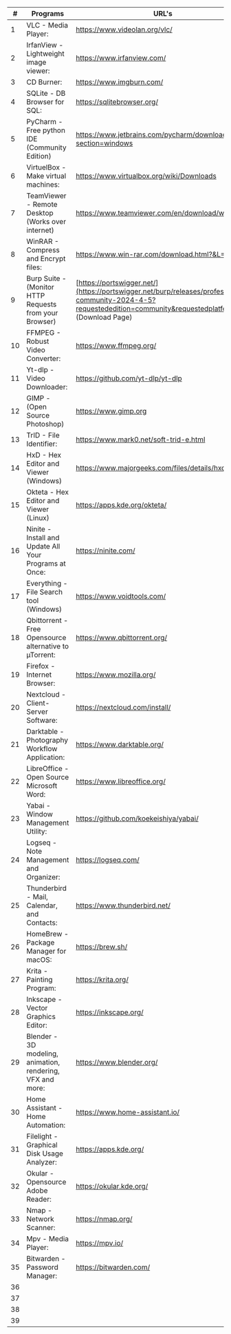 |#| Programs | URL's |
|--|--|--|
|1| VLC - Media Player:|https://www.videolan.org/vlc/ |
|2| IrfanView - Lightweight image viewer:|https://www.irfanview.com/ |
|3| CD Burner:|https://www.imgburn.com/ |
|4| SQLite - DB Browser for SQL:|https://sqlitebrowser.org/ |
|5| PyCharm - Free python IDE (Community Edition)|https://www.jetbrains.com/pycharm/download/?section=windows |
|6| VirtuelBox - Make virtual machines:|https://www.virtualbox.org/wiki/Downloads |
|7| TeamViewer - Remote Desktop (Works over internet)|https://www.teamviewer.com/en/download/windows/ |
|8| WinRAR - Compress and Encrypt files:|https://www.win-rar.com/download.html?&L=0 |
|9| Burp Suite - (Monitor HTTP Requests from your Browser)|[https://portswigger.net/](https://portswigger.net/burp/releases/professional-community-2024-4-5?requestededition=community&requestedplatform=) (Download Page) |
|10| FFMPEG - Robust Video Converter:|https://www.ffmpeg.org/ |
|11| Yt-dlp - Video Downloader:|https://github.com/yt-dlp/yt-dlp |
|12| GIMP - (Open Source Photoshop)|https://www.gimp.org |
|13| TrID - File Identifier:|https://www.mark0.net/soft-trid-e.html |
|14| HxD - Hex Editor and Viewer (Windows)|https://www.majorgeeks.com/files/details/hxd.html |
|15| Okteta - Hex Editor and Viewer (Linux)|https://apps.kde.org/okteta/ |
|16| Ninite - Install and Update All Your Programs at Once:|https://ninite.com/ |
|17| Everything - File Search tool (Windows)|https://www.voidtools.com/ |
|18| Qbittorrent - Free Opensource alternative to µTorrent:|https://www.qbittorrent.org/ |
|19| Firefox - Internet Browser:|https://www.mozilla.org/ |
|20| Nextcloud - Client-Server Software:|https://nextcloud.com/install/ |
|21| Darktable -  Photography Workflow Application:|https://www.darktable.org/ |
|22| LibreOffice - Open Source Microsoft Word:|https://www.libreoffice.org/ |
|23| Yabai - Window Management Utility:|https://github.com/koekeishiya/yabai/ |
|24| Logseq - Note Management and Organizer:| https://logseq.com/ |
|25| Thunderbird - Mail, Calendar, and Contacts:|https://www.thunderbird.net/ |
|26| HomeBrew - Package Manager for macOS:|https://brew.sh/ |
|27| Krita - Painting Program:|https://krita.org/ |
|28| Inkscape - Vector Graphics Editor:|https://inkscape.org/ |
|29| Blender - 3D modeling, animation, rendering, VFX and more:|https://www.blender.org/ |
|30| Home Assistant - Home Automation:|https://www.home-assistant.io/ |
|31| Filelight - Graphical Disk Usage Analyzer:|https://apps.kde.org/ |
|32| Okular - Opensource Adobe Reader:|https://okular.kde.org/ |
|33| Nmap - Network Scanner:|https://nmap.org/ |
|34| Mpv - Media Player:|https://mpv.io/|
|35| Bitwarden - Password Manager:|https://bitwarden.com/|
|36|||
|37|||
|38|||
|39|||
